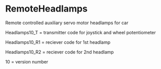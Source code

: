 # RemoteHeadlamps
Remote controlled auxiliary servo motor headlamps for car

Headlamps10_T = transmitter code for joystick and wheel potentiometer

Headlamps10_R1 = reciever code for 1st headlamp

Headlamps10_R2 = reciever code for 2nd headlamp

10 = version number
